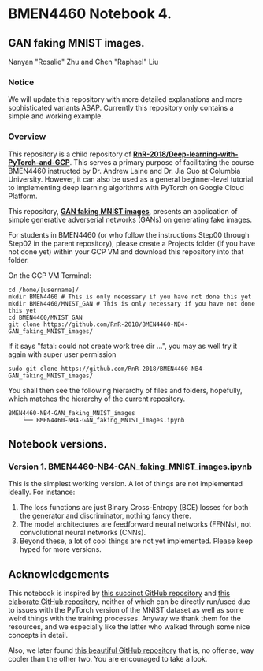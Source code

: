 # BMEN4460 Notebook 4.
## GAN faking MNIST images.
Nanyan "Rosalie" Zhu and Chen "Raphael" Liu

### Notice
We will update this repository with more detailed explanations and more sophisticated variants ASAP. Currently this repository only contains a simple and working example.

### Overview
This repository is a child repository of [**RnR-2018/Deep-learning-with-PyTorch-and-GCP**](https://github.com/RnR-2018/Deep-learning-with-PyTorch-and-GCP). This serves a primary purpose of facilitating the course BMEN4460 instructed by Dr. Andrew Laine and Dr. Jia Guo at Columbia University. However, it can also be used as a general beginner-level tutorial to implementing deep learning algorithms with PyTorch on Google Cloud Platform.

This repository, [**GAN faking MNIST images**](https://github.com/RnR-2018/BMEN4460-NB4-GAN_faking_MNIST_images), presents an application of simple generative adverserial networks (GANs) on generating fake images.

For students in BMEN4460 (or who follow the instructions Step00 through Step02 in the parent repository), please create a Projects folder (if you have not done yet) within your GCP VM and download this repository into that folder.

On the GCP VM Terminal:
```
cd /home/[username]/
mkdir BMEN4460 # This is only necessary if you have not done this yet
mkdir BMEN4460/MNIST_GAN # This is only necessary if you have not done this yet
cd BMEN4460/MNIST_GAN
git clone https://github.com/RnR-2018/BMEN4460-NB4-GAN_faking_MNIST_images/
```

If it says "fatal: could not create work tree dir ...", you may as well try it again with super user permission
```
sudo git clone https://github.com/RnR-2018/BMEN4460-NB4-GAN_faking_MNIST_images/
```

You shall then see the following hierarchy of files and folders, hopefully, which matches the hierarchy of the current repository.

```
BMEN4460-NB4-GAN_faking_MNIST_images
    └── BMEN4460-NB4-GAN_faking_MNIST_images.ipynb
```

## Notebook versions.
### Version 1. BMEN4460-NB4-GAN_faking_MNIST_images.ipynb
This is the simplest working version. A lot of things are not implemented ideally. For instance:
1. The loss functions are just Binary Cross-Entropy (BCE) losses for both the generator and discriminator, nothing fancy there. 
2. The model architectures are feedforward neural networks (FFNNs), not convolutional neural networks (CNNs).
3. Beyond these, a lot of cool things are not yet implemented.
Please keep hyped for more versions.

## Acknowledgements
This notebook is inspired by [this succinct GitHub repository](https://github.com/lyeoni/pytorch-mnist-GAN) and [this elaborate GitHub repository](https://github.com/Garima13a/MNIST_GAN), neither of which can be directly run/used due to issues with the PyTorch version of the MNIST dataset as well as some weird things with the training processes. Anyway we thank them for the resources, and we especially like the latter who walked through some nice concepts in detail.

Also, we later found [this beautiful GitHub repository](https://github.com/znxlwm/pytorch-MNIST-CelebA-GAN-DCGAN) that is, no offense, way cooler than the other two. You are encouraged to take a look.
